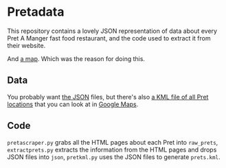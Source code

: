 Pretadata
=========
This repository contains a lovely JSON representation of data about every Pret A Manger fast food restaurant, and the code used to extract it from their website.

And [a map](https://maps.google.com/maps?q=https://raw.githubusercontent.com/jonty/pretadata/master/prets.kml). Which was the reason for doing this.

Data
----
You probably want [the JSON](json/) files, but there's also [a KML file of all Pret locations](prets.kml) that you can look at in [Google Maps](https://maps.google.com/maps?q=https://raw.githubusercontent.com/jonty/pretadata/master/prets.kml).

Code
----
```pretascraper.py``` grabs all the HTML pages about each Pret into ```raw_prets```, ```extractprets.py``` extracts the information from the HTML pages and drops JSON files into ```json```, ```pretkml.py``` uses the JSON files to generate ```prets.kml```.
